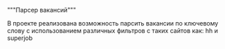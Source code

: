 """Парсер вакансий"""

В проекте реализована возможность парсить вакансии по ключевому слову с использованием различных фильтров с таких сайтов как: hh и superjob

